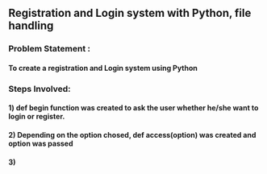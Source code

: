 
## Registration and Login system with Python, file handling

### Problem Statement :
#### To create a registration and Login system using Python

### Steps Involved:
#### 1) def begin function was created to ask the user whether he/she want to login or register.
#### 2) Depending on the option chosed, def access(option) was created and option was passed
#### 3)
